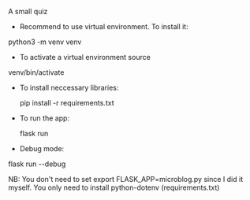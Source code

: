 A small quiz

- Recommend to use virtual environment. 
To install it: 

python3 -m venv venv

- To activate a virtual environment source 

venv/bin/activate

- To install neccessary libraries:

  pip install -r requirements.txt

- To run the app:

  flask run

- Debug mode:

flask run --debug

NB: You don't need to set export FLASK_APP=microblog.py since I did it myself. You only need to install python-dotenv (requirements.txt)
